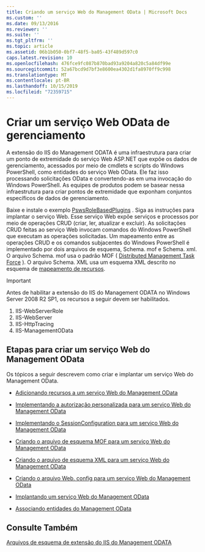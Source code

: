 ```yaml
---
title: Criando um serviço Web do Management OData | Microsoft Docs
ms.custom: ''
ms.date: 09/13/2016
ms.reviewer: ''
ms.suite: ''
ms.tgt_pltfrm: ''
ms.topic: article
ms.assetid: 06b1b050-0bf7-48f5-ba05-43f489d597c0
caps.latest.revision: 10
ms.openlocfilehash: 476fce9fc087b870bad93a9204a820c5a84df99e
ms.sourcegitcommit: 52a67bcd9d7bf3e8600ea4302d1fa8970ff9c998
ms.translationtype: MT
ms.contentlocale: pt-BR
ms.lasthandoff: 10/15/2019
ms.locfileid: "72359715"
---
```

# <a name="creating-a-management-odata-web-service"></a>Criar um serviço Web OData de gerenciamento

A extensão do IIS do Management ODATA é uma infraestrutura para criar um ponto de extremidade do serviço Web ASP.NET que expõe os dados de gerenciamento, acessados por meio de cmdlets e scripts do Windows PowerShell, como entidades do serviço Web OData. Ele faz isso processando solicitações OData e convertendo-as em uma invocação do Windows PowerShell. As equipes de produtos podem se basear nessa infraestrutura para criar pontos de extremidade que exponham conjuntos específicos de dados de gerenciamento.

Baixe e instale o exemplo [PswsRoleBasedPlugins](https://code.msdn.microsoft.com:443/windowsdesktop/PswsRoleBasedPlugins-9c79b75a) . Siga as instruções para implantar o serviço Web. Esse serviço Web expõe serviços e processos por meio de operações CRUD (criar, ler, atualizar e excluir). As solicitações CRUD feitas ao serviço Web invocam comandos do Windows PowerShell que executam as operações solicitadas. Um mapeamento entre as operações CRUD e os comandos subjacentes do Windows PowerShell é implementado por dois arquivos de esquema, Schema. mof e Schema. xml. O arquivo Schema. mof usa o padrão MOF ( [Distributed Management Task Force](https://www.dmtf.org/) ). O arquivo Schema. XML usa um esquema XML descrito no esquema de [mapeamento de recursos](./resource-mapping-schema.md).

> [!IMPORTANT]
> Antes de habilitar a extensão do IIS do Management ODATA no Windows Server 2008 R2 SP1, os recursos a seguir devem ser habilitados.
>
> 1.  IIS-WebServerRole
> 2.  IIS-WebServer
> 3.  IIS-HttpTracing
> 4.  IIS-ManagementOData

## <a name="steps-for-creating-a-management-odata-web-service"></a>Etapas para criar um serviço Web do Management OData

Os tópicos a seguir descrevem como criar e implantar um serviço Web do Management OData.

- [Adicionando recursos a um serviço Web do Management OData](./adding-resources-to-a-management-odata-web-service.md)

- [Implementando a autorização personalizada para um serviço Web do Management OData](./implementing-custom-authorization-for-a-management-odata-web-service.md)

- [Implementando o SessionConfiguration para um serviço Web do Management OData](./implementing-sessionconfiguration-for-a-management-odata-web-service.md)

- [Criando o arquivo de esquema MOF para um serviço Web do Management OData](./authoring-the-mof-schema-file-for-a-management-odata-web-service.md)

- [Criando o arquivo de esquema XML para um serviço Web do Management OData](./authoring-the-xml-schema-file-for-a-management-odata-web-service.md)

- [Criando o arquivo Web. config para um serviço Web do Management OData](./authoring-the-web-config-file-for-a-management-odata-web-service.md)

- [Implantando um serviço Web do Management OData](./deploying-a-management-odata-web-service.md)

- [Associando entidades do Management OData](./associating-management-odata-entities.md)

## <a name="see-also"></a>Consulte Também

[Arquivos de esquema de extensão do IIS do Management ODATA](./management-odata-iis-extension-schema-files.md)
